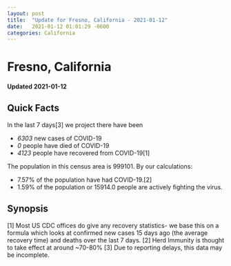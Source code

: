 ```yaml
---
layout: post
title:  "Update for Fresno, California - 2021-01-12"
date:   2021-01-12 01:01:29 -0600
categories: California
---
```


# Fresno, California
#### Updated 2021-01-12

## Quick Facts

In the last 7 days[3] we project there have been
- *6303* new cases of COVID-19
- *0* people have died of COVID-19
- *4123* people have recovered from COVID-19[1]

The population in this census area is 999101. By our calculations:
- 7.57% of the population have had COVID-19.[2]
- 1.59% of the population or 15914.0 people are actively fighting the virus.

## Synopsis




[1] Most US CDC offices do give any recovery statistics- we base this on a formula which looks at confirmed new cases
15 days ago (the average recovery time) and deaths over the last 7 days.
[2] Herd Immunity is thought to take effect at around ~70-80%
[3] Due to reporting delays, this data may be incomplete. 
    